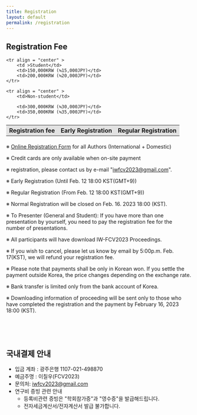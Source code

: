 ```yaml
---
title: Registration
layout: default
permalink: /registration
---
```


## Registration Fee

<div>
  <table style= "margin: auto">
    <th style = "background-color: #E2E2E2">Registration fee</th>
    <th style = "background-color: #E2E2E2">Early Registration</th>
    <th style = "background-color: #E2E2E2">Regular Registration</th>

    <tr align = "center" >
        <td >Student</td>
        <td>150,000KRW (≒15,000JPY)</td>
        <td>200,000KRW (≒20,000JPY)</td>
    </tr>

    <tr align = "center" >
        <td>Non-student</td>
        
        <td>300,000KRW (≒30,000JPY)</td>
        <td>350,000KRW (≒35,000JPY)</td>
    </tr>
  </table>
</div>
<div style="margin: 20px;"></div>

※ [Online Registration Form](https://docs.google.com/forms/d/e/1FAIpQLSctOYXDpjWT23TLsi1PXiTSfTLqwus6dHD6U2SDfOT8NP9N9A/viewform?usp=sharing) for all Authors (International + Domestic)

※ Credit cards are only available when on-site payment

※ registration, please contact us by e-mail "iwfcv2023@gmail.com".

※ Early Registration (Until Feb. 12 18:00 KST(GMT+9))

※ Regular Registration (From Feb. 12 18:00 KST(GMT+9))

※ Normal Registration will be closed on Feb. 16. 2023 18:00 (KST).

※ To Presenter (General and Student): If you have more than one presentation by yourself, you need to pay the registration fee for the number of presentations.

※ All participants will have download IW-FCV2023 Proceedings.

※ If you wish to cancel, please let us know by email by 5:00p.m. Feb. 17(KST), we will refund your registration fee.

※ Please note that payments shall be only in Korean won. If you settle the payment outside Korea, the price changes depending on the exchange rate.

※ Bank transfer is limited only from the bank account of Korea.

※ Downloading information of proceeding will be sent only to those who have completed the registration and the payment by February 16, 2023 18:00 (KST).


<div style="margin: 30px;"></div>


<div style="height: 1rem;"></div>
<div class="hr"></div>
<div style="height: 1rem;"></div>

## 국내결제 안내
* 입금 계좌 : 광주은행 1107-021-498870
* 예금주명 : 이칠우(FCV2023)
* 문의처: iwfcv2023@gmail.com
* 연구비 증빙 관련 안내
  * 등록비관련 증빙은 "학회참가증"과 "영수증"을 발급해드립니다.
  * 전자세금계산서/전자계산서 발급 불가합니다.
